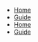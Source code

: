 * [Home](/)
* [Guide](/guide.md "The greatest guide in the world")
* [Home](/)
* [Guide](/guide.md "The greatest guide in the world")